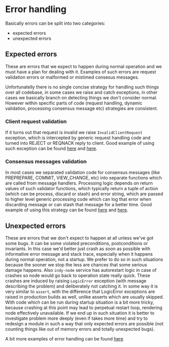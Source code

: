 
# Error handling

Basically errors can be split into two categories:
- expected errors
- unexpected errors

## Expected errors

These are errors that we expect to happen during normal operation and we must have a plan for dealing with it.
Examples of such errors are request validation errors or malformed or mistimed consesus messages.

Unfortunatelly there is no single concise strategy for handling such things over all codebase, in some cases we raise and catch exceptions, in other cases we basically branch on detecting things we don't consider normal.
However within specific parts of code (request handling, dynamic validation, processing consensus message etc) strategies are consistent.

### Client request validation

If it turns out that request is invalid we raise `InvalidClientRequest` exception, which is intercepted by generic request handling code and turned into REJECT or REQNACK reply to client.
Good example of using such exception can be found [here](https://github.com/hyperledger/indy-plenum/blob/master/plenum/server/request_handlers/txn_author_agreement_handler.py#L24) and [here](https://github.com/hyperledger/indy-plenum/blob/master/plenum/server/request_handlers/txn_author_agreement_handler.py#L85).

### Consensus messages validation

In most cases we separated validation code for consensus messages (like PREPREPARE, COMMIT, VIEW_CHANGE, etc) into separate functions which are called from message handlers. Processing logic depends on return values of such validator functions, which typically return a tuple of action (which can be process, discard or stash) and error string, which are passed to higher level generic processing code which can log that error when discarding message or can stash that message for a better time.
Good example of using this strategy can be found [here](https://github.com/hyperledger/indy-plenum/blob/master/plenum/server/consensus/view_change_service.py#L162) and [here](https://github.com/hyperledger/indy-plenum/blob/master/plenum/server/consensus/view_change_service.py#L223).

## Unexpected errors

These are errors that we don't expect to happen at all unless we've got some bugs.
It can be some violated preconditions, postconditions or invariants.
In this case we'd better just crash as soon as possible with informative error message and stack trace, especially when it happens during normal operation, not a startup. 
We prefer to do so in such situations because the sooner we stop the less are chances that some serious damage happens. 
Also `indy-node` service has autorestart logic in case of crashes so node would go back to operation state really quick.
These crashes are induced by raising `LogicError` exception (with message describing the problem) and deliberately not catching it.
In some way it is very similar to `assert`, with the difference that LogicError exceptions are raised in production builds as well, unlike asserts which are usually skipped.
With code which can be run during startup situation is a bit more tricky, because crashing at this point may lead to perpetual restart loop, rendering node effectively unavailable.
If we end up in such situation it is better to investigate problem more deeply (even if takes more time) and try to redesign a module in such a way that only expected errors are possible (not counting things like out of memory errors and totally unexpected bugs).

A bit more examples of error handling can be found [here](https://github.com/hyperledger/indy-plenum/blob/master/common/error_handling.py)